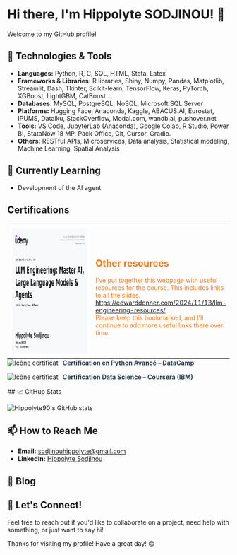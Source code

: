 # Hi there, I'm Hippolyte SODJINOU! 👋

Welcome to my GitHub profile!
## 🔧 Technologies & Tools

- **Languages:** Python, R, C, SQL, HTML, Stata, Latex
- **Frameworks & Libraries:**  R libraries, Shiny, Numpy, Pandas, Matplotlib, Streamlit, Dash, Tkinter, Scikit-learn, TensorFlow, Keras, PyTorch, XGBoost, LightGBM, CatBoost ...
- **Databases:** MySQL, PostgreSQL, NoSQL, Microsoft SQL Server
- **Platforms:** Hugging Face, Anaconda, Kaggle,
 ABACUS.AI, Eurostat, IPUMS, Dataiku, StackOverflow, Modal.com, wandb.ai, pushover.net
- **Tools:**  VS Code, JupyterLab (Anaconda),
 Google Colab, R Studio, Power BI,
 StataNow 18 MP, Pack Office, Git, Cursor, Gradio.
- **Others:** RESTful APIs, Microservices, Data analysis, Statistical modeling, Machine Learning, Spatial Analysis

## 🌱 Currently Learning

- Development of the AI agent


## Certifications

<table style="margin: 0; text-align: left;">
    <tr>
        <td style="width: 300px; height: 300px; vertical-align: middle;">
            <img src="certification Udemy LLM Engineering_page-0001.jpg" width="300" height="300" style="display: block;" />
        </td>
        <td>
            <h2 style="color:#f71;">Other resources</h2>
            <span style="color:#f71;">I've put together this webpage with useful resources for the course. This includes links to all the slides.<br/>
            <a href="https://edwarddonner.com/2024/11/13/llm-engineering-resources/">https://edwarddonner.com/2024/11/13/llm-engineering-resources/</a><br/>
            Please keep this bookmarked, and I'll continue to add more useful links there over time.
            </span>
        </td>
    </tr>
</table>

<div style="margin-bottom: 15px;">
    <a href="certificat-python.pdf" target="_blank" style="text-decoration: none; display: flex; align-items: center;">
        <img src="https://img.icons8.com/fluency/48/000000/certificate.png" alt="Icône certificat" style="margin-right: 10px;" />
        <span style="font-weight: bold; color: #2c3e50;">Certification en Python Avancé – DataCamp</span>
    </a>
</div>

<div style="margin-bottom: 15px;">
    <a href="certification Udemy LLM Engineering_page-0001.jpg" target="_blank" style="text-decoration: none; display: flex; align-items: center;">
        <img src="https://img.icons8.com/fluency/48/000000/certificate.png" alt="Icône certificat" style="margin-right: 10px;" />
        <span style="font-weight: bold; color: #2c3e50;">Certification Data Science – Coursera (IBM)</span>
    </a>
</div>
## 📈 GitHub Stats

![Hippolyte90's GitHub stats](https://github-readme-stats.vercel.app/api?username=Hippolyte90&show_icons=true&theme=radical)

## 📫 How to Reach Me

- **Email:** [sodjinouhippolyte@gmail.com](mailto:sodjinouhippolyte@gmail.com)
- **LinkedIn:** [Hippolyte Sodjinou](https://www.linkedin.com/in/hippolyte-sodjinou-639850245/)

## 📝 Blog


## 💬 Let's Connect!

Feel free to reach out if you'd like to collaborate on a project, need help with something, or just want to say hi!

Thanks for visiting my profile! Have a great day! 😊
